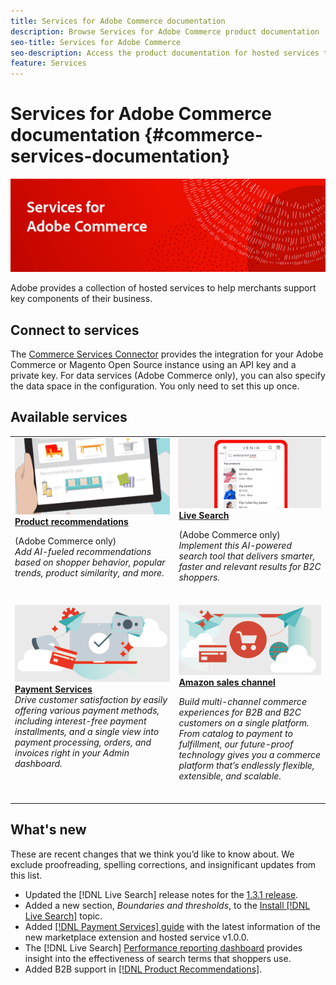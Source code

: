```yaml
---
title: Services for Adobe Commerce documentation
description: Browse Services for Adobe Commerce product documentation
seo-title: Services for Adobe Commerce
seo-description: Access the product documentation for hosted services that help Adobe Commerce and Magento Open Source merchants support key components of their business.
feature: Services
---
```

# Services for Adobe Commerce documentation {#commerce-services-documentation}

![Services for Adobe Commerce](./assets/banner-services-home.png)

Adobe provides a collection of hosted services to help merchants support key components of their business. 

## Connect to services

The [Commerce Services Connector](https://docs.magento.com/user-guide/system/saas.html) provides the integration for your Adobe Commerce or Magento Open Source instance using an API key and a private key. For data services (Adobe Commerce only), you can also specify the data space in the configuration. You only need to set this up once.

## Available services

<table>
<tr>
   <td valign="top">
       <img alt="Product recommendations" src="assets/product-recs.png" />
    <div><a href="https://docs.magento.com/user-guide/recommendations/overview.html">
    <strong>Product recommendations</strong></a>
    </div>
    <p>(Adobe Commerce only)<br><em>Add AI-fueled recommendations based on shopper behavior, popular trends, product similarity, and more.</em></p>
    <br>
  </td>
  <td valign="top">
    <a href="live-search/guide-overview.md">
      <img alt="live search" src="assets/live-search.png" />
    </a>
    <div>
    <a href="live-search/guide-overview.md"><strong>Live Search</strong></a>
    </div>
    <p>(Adobe Commerce only)<br><em>Implement this AI-powered search tool that delivers smarter, faster and relevant results for B2C shoppers.</em></p>
    <br>
  </td>
</tr>
<tr>
  <td valign="top">
    <a href="payment-services/guide-overview.md">
      <img alt="payment services" src="assets/payment-services.png"/>
    </a>
    <div>
    <a href="payment-services/guide-overview.md"><strong>Payment Services</strong></a>
    </div>
    <em>Drive customer satisfaction by easily offering various payment methods, including interest-free payment installments, and a single view into payment processing, orders, and invoices right in your Admin dashboard.</em>
    <br>
  </td>
    <td valign="top">
       <img alt="Amazon sales channel" src="assets/amazon-channel.png" />
    <div><a href="https://experienceleague.adobe.com/docs/commerce-channels/amazon/guide-overview.html">
    <strong>Amazon sales channel</strong></a>
    </div>
    <p><em>Build multi-channel commerce experiences for B2B and B2C customers on a single platform. From catalog to payment to fulfillment, our future-proof technology gives you a commerce platform that’s endlessly flexible, extensible, and scalable.</em></p>
    <br>
  </td>
</tr>
</table>

## What's new

These are recent changes that we think you’d like to know about. We exclude proofreading, spelling corrections, and insignificant updates from this list.

* Updated the [!DNL Live Search] release notes for the [1.3.1 release](live-search/release-notes.md).
* Added a new section, _Boundaries and thresholds_, to the [Install [!DNL Live Search]](live-search/install.md) topic.
* Added [[!DNL Payment Services] guide](payment-services/guide-overview.md) with the latest information of the new marketplace extension and hosted service v1.0.0.
* The [!DNL Live Search] [Performance reporting dashboard](live-search/performance.md) provides insight into the effectiveness of search terms that shoppers use.
* Added B2B support in [[!DNL Product Recommendations]](https://docs.magento.com/user-guide/recommendations/overview.html).
